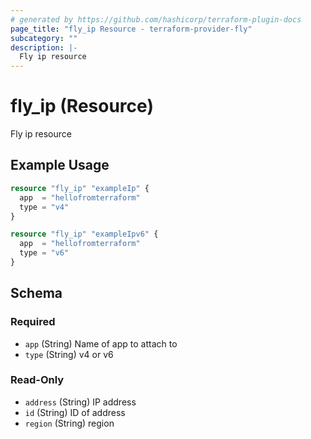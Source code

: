 ```yaml
---
# generated by https://github.com/hashicorp/terraform-plugin-docs
page_title: "fly_ip Resource - terraform-provider-fly"
subcategory: ""
description: |-
  Fly ip resource
---
```


# fly_ip (Resource)

Fly ip resource

## Example Usage

```terraform
resource "fly_ip" "exampleIp" {
  app  = "hellofromterraform"
  type = "v4"
}

resource "fly_ip" "exampleIpv6" {
  app  = "hellofromterraform"
  type = "v6"
}
```

<!-- schema generated by tfplugindocs -->
## Schema

### Required

- `app` (String) Name of app to attach to
- `type` (String) v4 or v6

### Read-Only

- `address` (String) IP address
- `id` (String) ID of address
- `region` (String) region


